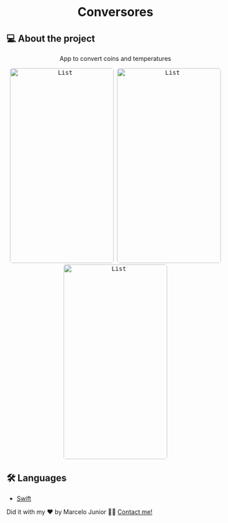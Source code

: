 <h1 align="center">
  Conversores
</h1>

## 💻 About the project
<p align="center">App to convert coins and temperatures</p>

<p align="center">
  <kbd>
    <img width="240" style="border-radius: 5px" height="450" src="https://i.imgur.com/GOT4cxH.png" alt="List">
  </kbd>
   <kbd>
    <img width="240" style="border-radius: 5px" height="450" src="https://i.imgur.com/wwEN8er.png" alt="List">
  </kbd>
  <kbd>
    <img width="240" style="border-radius: 5px" height="450" src="https://i.imgur.com/7BrQvs1.jpg" alt="List">
  </kbd>
</p>

## 🛠 Languages 

- [Swift][swift]

Did it with my ❤️ by Marcelo Junior 👋🏽 [Contact me!](https://www.linkedin.com/in/mgjunior/)

[swift]: https://www.apple.com/br/swift/


